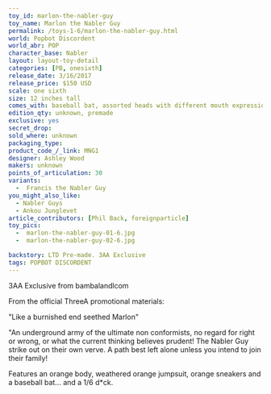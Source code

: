 ```yaml
---
toy_id: marlon-the-nabler-guy
toy_name: Marlon the Nabler Guy
permalink: /toys-1-6/marlon-the-nabler-guy.html
world: Popbot Discordent
world_abr: POP
character_base: Nabler
layout: layout-toy-detail
categories: [PB, onesixth]
release_date: 3/16/2017
release_price: $150 USD
scale: one sixth
size: 12 inches tall
comes_with: baseball bat, assorted heads with different mouth expressions and gas tube x3, R-Rated package with poster, Bot JJ
edition_qty: unknown, premade
exclusive: yes
secret_drop:
sold_where: unknown
packaging_type: 
product_code_/_link: MNG1
designer: Ashley Wood
makers: unknown
points_of_articulation: 30
variants: 
  -  Francis the Nabler Guy
you_might_also_like:
  - Nabler Guys
  - Ankou Junglevet
article_contributors: [Phil Back, foreignparticle]
toy_pics:
  -  marlon-the-nabler-guy-01-6.jpg
  -  marlon-the-nabler-guy-02-6.jpg  

backstory: LTD Pre-made. 3AA Exclusive
tags: POPBOT DISCORDENT
---
```

3AA Exclusive from bambalandlcom

From the official ThreeA promotional materials: 

"Like a burnished end seethed Marlon"

"An underground army of the ultimate non conformists, no regard for right or wrong, or what the current thinking believes prudent! The Nabler Guy strike out on their own verve. A path best left alone unless you intend to join their family!

Features an orange body, weathered orange jumpsuit, orange sneakers and a baseball bat... and a 1/6 d*ck.  